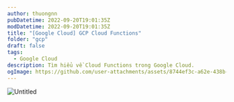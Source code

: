 ```yaml
---
author: thuongnn
pubDatetime: 2022-09-20T19:01:35Z
modDatetime: 2022-09-20T19:01:35Z
title: "[Google Cloud] GCP Cloud Functions"
folder: "gcp"
draft: false
tags:
  - Google Cloud
description: Tìm hiểu về Cloud Functions trong Google Cloud.
ogImage: https://github.com/user-attachments/assets/8744ef3c-a62e-438b-85fb-c0841a5df3ef
---
```


![Untitled](https://github.com/user-attachments/assets/8744ef3c-a62e-438b-85fb-c0841a5df3ef)
